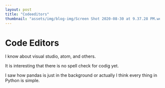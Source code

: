 ```yaml
---
layout: post
title: "Codeeditors"
thumbnail: "assets/img/blog-img/Screen Shot 2020-08-30 at 9.37.28 PM.webp"
---
```


# Code Editors

I know about visual studio, atom, and others.  

It is interesting that there is no spell check for codig yet.

I saw how pandas is just in the background or actually I think every thing in Python is simple. 
